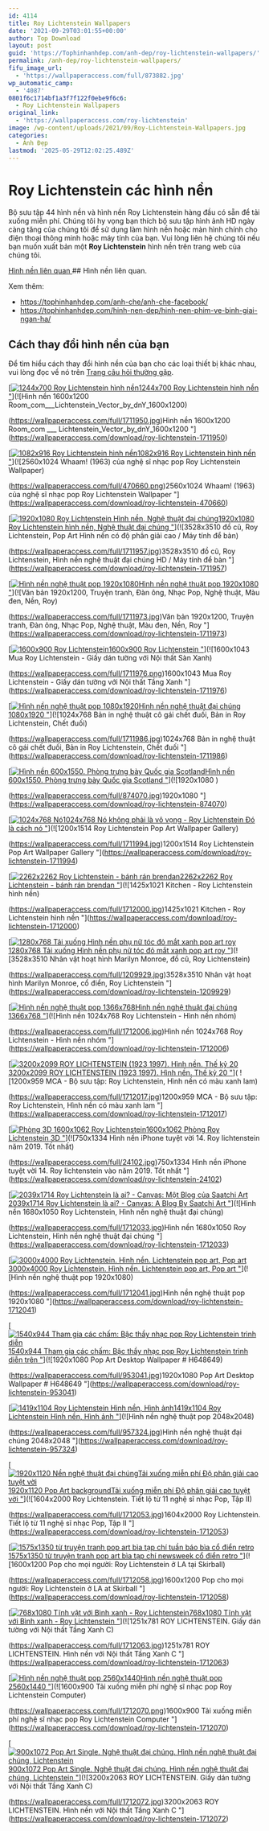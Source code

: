 ```yaml
---
id: 4114
title: Roy Lichtenstein Wallpapers
date: '2021-09-29T03:01:55+00:00'
author: Top Download
layout: post
guid: 'https://Tophinhanhdep.com/anh-dep/roy-lichtenstein-wallpapers/'
permalink: /anh-dep/roy-lichtenstein-wallpapers/
fifu_image_url:
  - 'https://wallpaperaccess.com/full/873882.jpg'
wp_automatic_camp:
  - '4087'
0801f6c1714bf1a3f7f122f0ebe9f6c6:
  - Roy Lichtenstein Wallpapers
original_link:
  - 'https://wallpaperaccess.com/roy-lichtenstein'
image: /wp-content/uploads/2021/09/Roy-Lichtenstein-Wallpapers.jpg
categories:
  - Ảnh Đẹp
lastmod: '2025-05-29T12:02:25.489Z'
---
```

# Roy Lichtenstein các hình nền

Bộ sưu tập 44 hình nền và hình nền Roy Lichtenstein hàng đầu có sẵn để tải xuống miễn phí. Chúng tôi hy vọng bạn thích bộ sưu tập hình ảnh HD ngày càng tăng của chúng tôi để sử dụng làm hình nền hoặc màn hình chính cho điện thoại thông minh hoặc máy tính của bạn. Vui lòng liên hệ chúng tôi nếu bạn muốn xuất bản một **Roy Lichtenstein** hình nền trên trang web của chúng tôi.

[Hình nền liên quan ](#related) ## Hình nền liên quan.

   
 Xem thêm:

   
- <https://tophinhanhdep.com/anh-che/anh-che-facebook/>
- <https://tophinhanhdep.com/hinh-nen-dep/hinh-nen-phim-ve-binh-giai-ngan-ha/>

## Cách thay đổi hình nền của bạn

Để tìm hiểu cách thay đổi hình nền của bạn cho các loại thiết bị khác nhau, vui lòng đọc về nó trên [Trang câu hỏi thường gặp](https://tophinhanhdep.com/faq/).

  
[[![1244x700 Roy Lichtenstein hình nền](https://wallpaperaccess.com/full/873882.jpg)1244x700 Roy Lichtenstein hình nền "](https://wallpaperaccess.com/download/roy-lichtenstein-873882)](![Hình nền 1600x1200 Room_com___Lichtenstein_Vector_by_dnY_1600x1200)

(https://wallpaperaccess.com/full/1711950.jpg)Hình nền 1600x1200 Room\_com \_\_\_ Lichtenstein\_Vector\_by\_dnY\_1600x1200 "](https://wallpaperaccess.com/download/roy-lichtenstein-1711950)

[[![1082x916 Roy Lichtenstein hình nền](https://wallpaperaccess.com/full/873876.jpg)1082x916 Roy Lichtenstein hình nền "](https://wallpaperaccess.com/download/roy-lichtenstein-873876)](![2560x1024 Whaam!  (1963) của nghệ sĩ nhạc pop Roy Lichtenstein Wallpaper)

(https://wallpaperaccess.com/full/470660.png)2560x1024 Whaam! (1963) của nghệ sĩ nhạc pop Roy Lichtenstein Wallpaper "](https://wallpaperaccess.com/download/roy-lichtenstein-470660)

[[![1920x1080 Roy Lichtenstein Hình nền, Nghệ thuật đại chúng](https://wallpaperaccess.com/full/953024.jpg)1920x1080 Roy Lichtenstein hình nền, Nghệ thuật đại chúng "](https://wallpaperaccess.com/download/roy-lichtenstein-953024)](![3528x3510 đồ cũ, Roy Lichtenstein, Pop Art Hình nền có độ phân giải cao / Máy tính để bàn)

(https://wallpaperaccess.com/full/1711957.jpg)3528x3510 đồ cũ, Roy Lichtenstein, Hình nền nghệ thuật đại chúng HD / Máy tính để bàn "](https://wallpaperaccess.com/download/roy-lichtenstein-1711957)

[[![Hình nền nghệ thuật pop 1920x1080](https://wallpaperaccess.com/full/1711971.jpg)Hình nền nghệ thuật pop 1920x1080 "](https://wallpaperaccess.com/download/roy-lichtenstein-1711971)](![Văn bản 1920x1200, Truyện tranh, Đàn ông, Nhạc Pop, Nghệ thuật, Màu đen, Nền, Roy)

(https://wallpaperaccess.com/full/1711973.jpg)Văn bản 1920x1200, Truyện tranh, Đàn ông, Nhạc Pop, Nghệ thuật, Màu đen, Nền, Roy "](https://wallpaperaccess.com/download/roy-lichtenstein-1711973)

[[![1600x900 Roy Lichtenstein](https://wallpaperaccess.com/full/1711975.jpg)1600x900 Roy Lichtenstein "](https://wallpaperaccess.com/download/roy-lichtenstein-1711975)](![1600x1043 Mua Roy Lichtenstein - Giấy dán tường với Nội thất Sàn Xanh)

(https://wallpaperaccess.com/full/1711976.png)1600x1043 Mua Roy Lichtenstein - Giấy dán tường với Nội thất Tầng Xanh "](https://wallpaperaccess.com/download/roy-lichtenstein-1711976)

[[![Hình nền nghệ thuật pop 1080x1920](https://wallpaperaccess.com/full/873961.jpg)Hình nền nghệ thuật đại chúng 1080x1920 "](https://wallpaperaccess.com/download/roy-lichtenstein-873961)](![1024x768 Bản in nghệ thuật cô gái chết đuối, Bản in Roy Lichtenstein, Chết đuối)

(https://wallpaperaccess.com/full/1711986.jpg)1024x768 Bản in nghệ thuật cô gái chết đuối, Bản in Roy Lichtenstein, Chết đuối "](https://wallpaperaccess.com/download/roy-lichtenstein-1711986)

[[![Hình nền 600x1550.  Phòng trưng bày Quốc gia Scotland](https://wallpaperaccess.com/full/1711989.jpg)Hình nền 600x1550. Phòng trưng bày Quốc gia Scotland "](https://wallpaperaccess.com/download/roy-lichtenstein-1711989)](![1920x1080 )

(https://wallpaperaccess.com/full/874070.jpg)1920x1080 "](https://wallpaperaccess.com/download/roy-lichtenstein-874070)

[[![1024x768 Nó](https://wallpaperaccess.com/full/1711992.jpg)1024x768 Nó không phải là vô vọng - Roy Lichtenstein Đó là cách nó "](https://wallpaperaccess.com/download/roy-lichtenstein-1711992)](![1200x1514 Roy Lichtenstein Pop Art Wallpaper Gallery)

(https://wallpaperaccess.com/full/1711994.jpg)1200x1514 Roy Lichtenstein Pop Art Wallpaper Gallery "](https://wallpaperaccess.com/download/roy-lichtenstein-1711994)

[[![2262x2262 Roy Lichtenstein - bánh rán brendan](https://wallpaperaccess.com/full/1711997.jpg)2262x2262 Roy Lichtenstein - bánh rán brendan "](https://wallpaperaccess.com/download/roy-lichtenstein-1711997)](![1425x1021 Kitchen - Roy Lichtenstein hình nền)

(https://wallpaperaccess.com/full/1712000.jpg)1425x1021 Kitchen - Roy Lichtenstein hình nền "](https://wallpaperaccess.com/download/roy-lichtenstein-1712000)

[[![1280x768 Tải xuống Hình nền phụ nữ tóc đỏ mắt xanh pop art roy](https://wallpaperaccess.com/full/1712003.jpg)1280x768 Tải xuống Hình nền phụ nữ tóc đỏ mắt xanh pop art roy "](https://wallpaperaccess.com/download/roy-lichtenstein-1712003)](![3528x3510 Nhân vật hoạt hình Marilyn Monroe, đồ cũ, Roy Lichtenstein)

(https://wallpaperaccess.com/full/1209929.jpg)3528x3510 Nhân vật hoạt hình Marilyn Monroe, cổ điển, Roy Lichtenstein "](https://wallpaperaccess.com/download/roy-lichtenstein-1209929)

[[![Hình nền nghệ thuật pop 1366x768](https://wallpaperaccess.com/full/1712005.jpg)Hình nền nghệ thuật đại chúng 1366x768 "](https://wallpaperaccess.com/download/roy-lichtenstein-1712005)](![Hình nền 1024x768 Roy Lichtenstein - Hình nền nhóm)

(https://wallpaperaccess.com/full/1712006.jpg)Hình nền 1024x768 Roy Lichtenstein - Hình nền nhóm "](https://wallpaperaccess.com/download/roy-lichtenstein-1712006)

[[![3200x2099 ROY LICHTENSTEIN (1923 1997).  Hình nền.  Thế kỷ 20](https://wallpaperaccess.com/full/1712011.jpg)3200x2099 ROY LICHTENSTEIN (1923 1997). Hình nền. Thế kỷ 20 "](https://wallpaperaccess.com/download/roy-lichtenstein-1712011)]( ![1200x959 MCA - Bộ sưu tập: Roy Lichtenstein, Hình nền có màu xanh lam)

(https://wallpaperaccess.com/full/1712017.jpg)1200x959 MCA - Bộ sưu tập: Roy Lichtenstein, Hình nền có màu xanh lam "](https://wallpaperaccess.com/download/roy-lichtenstein-1712017)

[[![Phòng 3D 1600x1062 Roy Lichtenstein](https://wallpaperaccess.com/full/1712027.jpg)1600x1062 Phòng Roy Lichtenstein 3D "](https://wallpaperaccess.com/download/roy-lichtenstein-1712027)](![750x1334 Hình nền iPhone tuyệt vời 14. Roy lichtenstein năm 2019. Tốt nhất)

(https://wallpaperaccess.com/full/24102.jpg)750x1334 Hình nền iPhone tuyệt vời 14. Roy lichtenstein vào năm 2019. Tốt nhất "](https://wallpaperaccess.com/download/roy-lichtenstein-24102)

[[![2039x1714 Roy Lichtenstein là ai?  - Canvas: Một Blog của Saatchi Art](https://wallpaperaccess.com/full/1712031.jpg)2039x1714 Roy Lichtenstein là ai? - Canvas: A Blog By Saatchi Art "](https://wallpaperaccess.com/download/roy-lichtenstein-1712031)](![Hình nền 1680x1050 Roy Lichtenstein, Hình nền nghệ thuật đại chúng)

(https://wallpaperaccess.com/full/1712033.jpg)Hình nền 1680x1050 Roy Lichtenstein, Hình nền nghệ thuật đại chúng "](https://wallpaperaccess.com/download/roy-lichtenstein-1712033)

[[![3000x4000 Roy Lichtenstein.  Hình nền.  Lichtenstein pop art, Pop art](https://wallpaperaccess.com/full/1712035.jpg)3000x4000 Roy Lichtenstein. Hình nền. Lichtenstein pop art, Pop art "](https://wallpaperaccess.com/download/roy-lichtenstein-1712035)](![Hình nền nghệ thuật pop 1920x1080)

(https://wallpaperaccess.com/full/1712041.jpg)Hình nền nghệ thuật pop 1920x1080 "](https://wallpaperaccess.com/download/roy-lichtenstein-1712041)

[[![1540x944 Tham gia các chấm: Bậc thầy nhạc pop Roy Lichtenstein trình diễn](https://wallpaperaccess.com/full/1712042.jpg)1540x944 Tham gia các chấm: Bậc thầy nhạc pop Roy Lichtenstein trình diễn trên "](https://wallpaperaccess.com/download/roy-lichtenstein-1712042)](![1920x1080 Pop Art Desktop Wallpaper # H648649)

(https://wallpaperaccess.com/full/953041.jpg)1920x1080 Pop Art Desktop Wallpaper # H648649 "](https://wallpaperaccess.com/download/roy-lichtenstein-953041)

[[![1419x1104 Roy Lichtenstein Hình nền, Hình ảnh](https://wallpaperaccess.com/full/1712048.jpg)1419x1104 Roy Lichtenstein Hình nền, Hình ảnh "](https://wallpaperaccess.com/download/roy-lichtenstein-1712048)](![Hình nền nghệ thuật pop 2048x2048)

(https://wallpaperaccess.com/full/957324.jpg)Hình nền nghệ thuật đại chúng 2048x2048 "](https://wallpaperaccess.com/download/roy-lichtenstein-957324)

[[![1920x1120 Nền nghệ thuật đại chúngTải xuống miễn phí Độ phân giải cao tuyệt vời](https://wallpaperaccess.com/full/874185.jpg)1920x1120 Pop Art backgroundTải xuống miễn phí Độ phân giải cao tuyệt vời "](https://wallpaperaccess.com/download/roy-lichtenstein-874185)](![1604x2000 Roy Lichtenstein.  Tiết lộ từ 11 nghệ sĩ nhạc Pop, Tập II)

(https://wallpaperaccess.com/full/1712053.jpg)1604x2000 Roy Lichtenstein. Tiết lộ từ 11 nghệ sĩ nhạc Pop, Tập II "](https://wallpaperaccess.com/download/roy-lichtenstein-1712053)

[[![1575x1350 từ truyện tranh pop art bìa tạp chí tuần báo bìa cổ điển retro](https://wallpaperaccess.com/full/1712055.png)1575x1350 từ truyện tranh pop art bìa tạp chí newsweek cổ điển retro "](https://wallpaperaccess.com/download/roy-lichtenstein-1712055)](![1600x1200 Pop cho mọi người: Roy Lichtenstein ở LA tại Skirball)

(https://wallpaperaccess.com/full/1712058.jpg)1600x1200 Pop cho mọi người: Roy Lichtenstein ở LA at Skirball "](https://wallpaperaccess.com/download/roy-lichtenstein-1712058)

[[![768x1080 Tĩnh vật với Bình xanh - Roy Lichtenstein](https://wallpaperaccess.com/full/1712061.jpg)768x1080 Tĩnh vật với Bình xanh - Roy Lichtenstein "](https://wallpaperaccess.com/download/roy-lichtenstein-1712061)](![1251x781 ROY LICHTENSTEIN.  Giấy dán tường với Nội thất Tầng Xanh C)

(https://wallpaperaccess.com/full/1712063.jpg)1251x781 ROY LICHTENSTEIN. Hình nền với Nội thất Tầng Xanh C "](https://wallpaperaccess.com/download/roy-lichtenstein-1712063)

[[![Hình nền nghệ thuật pop 2560x1440](https://wallpaperaccess.com/full/1712064.jpg)Hình nền nghệ thuật pop 2560x1440 "](https://wallpaperaccess.com/download/roy-lichtenstein-1712064)](![1600x900 Tải xuống miễn phí nghệ sĩ nhạc pop Roy Lichtenstein Computer)

(https://wallpaperaccess.com/full/1712070.png)1600x900 Tải xuống miễn phí nghệ sĩ nhạc pop Roy Lichtenstein Computer "](https://wallpaperaccess.com/download/roy-lichtenstein-1712070)

[[![900x1072 Pop Art Single.  Nghệ thuật đại chúng.  Hình nền nghệ thuật đại chúng, Lichtenstein](https://wallpaperaccess.com/full/1712071.jpg)900x1072 Pop Art Single. Nghệ thuật đại chúng. Hình nền nghệ thuật đại chúng, Lichtenstein "](https://wallpaperaccess.com/download/roy-lichtenstein-1712071)](![3200x2063 ROY LICHTENSTEIN.  Giấy dán tường với Nội thất Tầng Xanh C)

(https://wallpaperaccess.com/full/1712072.jpg)3200x2063 ROY LICHTENSTEIN. Hình nền với Nội thất Tầng Xanh C "](https://wallpaperaccess.com/download/roy-lichtenstein-1712072)
